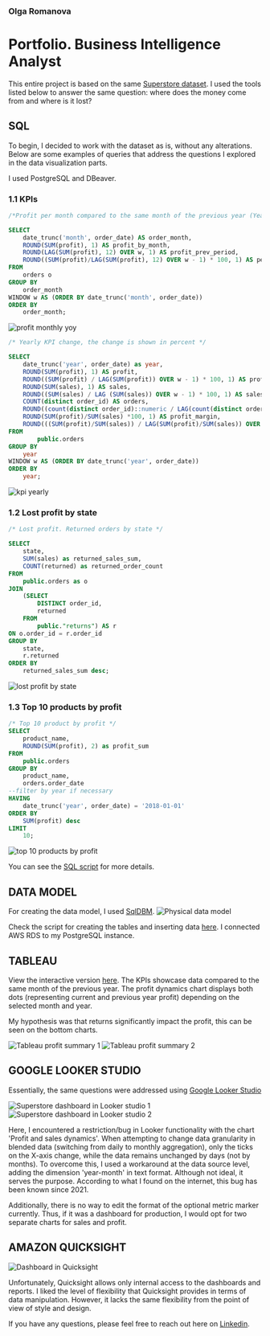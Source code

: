 ### Olga Romanova
# Portfolio. Business Intelligence Analyst

This entire project is based on the same [Superstore dataset](Sample-Superstore-dataset.xls). I used the tools listed below  to answer the same question: where does the money come from and where is it lost?

## SQL
To begin, I decided to work with the dataset as is, without any alterations. Below are some examples of queries that address the questions I explored in the data visualization parts.

I used PostgreSQL and DBeaver.

### 1.1 KPIs
```sql
/*Profit per month compared to the same month of the previous year (Year over year comparison)*/

SELECT
	date_trunc('month', order_date) AS order_month,
	ROUND(SUM(profit), 1) AS profit_by_month,
	ROUND(LAG(SUM(profit), 12) OVER w, 1) AS profit_prev_period,
	ROUND((SUM(profit)/LAG(SUM(profit), 12) OVER w - 1) * 100, 1) AS percent_difference
FROM
	orders o
GROUP BY
	order_month
WINDOW w AS (ORDER BY date_trunc('month', order_date))
ORDER BY 
	order_month;
```
![profit monthly yoy](SQL/profit_montly_yoy.png)



```sql
/* Yearly KPI change, the change is shown in percent */

SELECT
	date_trunc('year', order_date) as year,
	ROUND(SUM(profit), 1) AS profit,
	ROUND((SUM(profit) / LAG(SUM(profit)) OVER w - 1) * 100, 1) AS profit_change,
	ROUND(SUM(sales), 1) AS sales,
	ROUND((SUM(sales) / LAG (SUM(sales)) OVER w - 1) * 100, 1) AS sales_change,
	COUNT(distinct order_id) AS orders,
	ROUND((count(distinct order_id)::numeric / LAG(count(distinct order_id)::numeric) OVER w - 1) * 100, 1) AS orders_change,
	ROUND(SUM(profit)/SUM(sales) *100, 1) AS profit_margin,
	ROUND(((SUM(profit)/SUM(sales)) / LAG(SUM(profit)/SUM(sales)) OVER w - 1) * 100, 1) AS profit_margin_change
FROM
        public.orders
GROUP BY
    year
WINDOW w AS (ORDER BY date_trunc('year', order_date))
ORDER BY
    year;
```

![kpi yearly](SQL/kpi-yearly.png)

### 1.2 Lost profit by state
```sql
/* Lost profit. Returned orders by state */

SELECT
	state,
	SUM(sales) as returned_sales_sum,
	COUNT(returned) as returned_order_count
FROM
	public.orders as o
JOIN
	(SELECT
		DISTINCT order_id,
		returned
	FROM
		public."returns") AS r
ON o.order_id = r.order_id
GROUP BY
	state,
	r.returned
ORDER BY
	returned_sales_sum desc;
```

![lost profit by state](SQL/lost_profit_by_state.png)


### 1.3 Top 10 products by profit
```sql
/* Top 10 product by profit */
SELECT
	product_name,
	ROUND(SUM(profit), 2) as profit_sum
FROM
	public.orders
GROUP BY
	product_name,
	orders.order_date
--filter by year if necessary
HAVING 
	date_trunc('year', order_date) = '2018-01-01'
ORDER BY
	SUM(profit) desc
LIMIT 
	10;			
```

![top 10 products by profit](SQL/top_10_products_profit.png)

You can see the [SQL script](SQL/sql-queries_superstore-db.sql) for more details.

## DATA MODEL

For creating the data model, I used [SqlDBM](https://sqldbm.com).
![Physical data model](data_model_superstoredb.png)

Check the script for creating the tables and inserting data [here](SQL/from_stg_to_dw_superstore.sql). I connected AWS RDS to my PostgreSQL instance.

## TABLEAU
View the interactive version [here](https://public.tableau.com/app/profile/olga.romanova7546/viz/Superstore-onemoretime/Dashboard1).
The KPIs showcase data compared to the same month of the previous year. The profit dynamics chart displays both dots (representing current and previous year profit) depending on the selected month and year.

My hypothesis was that returns significantly impact the profit, this can be seen on the bottom charts.

![Tableau profit summary 1](dataviz/Tableau_superstore_summary_1.png)
![Tableau profit summary 2](dataviz/Tableau_superstore_summary_2.png)

## GOOGLE LOOKER STUDIO

Essentially, the same questions were addressed using [Google Looker Studio](https://lookerstudio.google.com/reporting/e2b934b3-b338-4fcb-81fd-2cd2e8ab776f)

![Superstore dashboard in Looker studio 1](dataviz/Looker_superstore_dashboard_1.png)
![Superstore dashboard in Looker studio 2](dataviz/Looker_superstore_dashboard_2.png)

Here, I encountered a restriction/bug in Looker functionality with the chart 'Profit and sales dynamics'. When attempting to change data granularity in blended data (switching from daily to monthly aggregation), only the ticks on the X-axis change, while the data remains unchanged by days (not by months). To overcome this, I used a workaround at the data source level, adding the dimension 'year-month' in text format. Although not ideal, it serves the purpose. According to what I found on the internet, this bug has been known since 2021.

Additionally, there is no way to edit the format of the optional metric marker currently. Thus, if it was a dashboard for production, I would opt for two separate charts for sales and profit. 

## AMAZON QUICKSIGHT

![Dashboard in Quicksight](dataviz/Amazon_Quicksight_dashboard.png)

Unfortunately, Quicksight allows only internal access to the dashboards and reports. 
I liked the level of flexibility that Quicksight provides in terms of data manipulation. However, it lacks the same flexibility from the point of view of style and design.

If you have any questions, please feel free to reach out here on [Linkedin](https://www.linkedin.com/in/olgaromanova-8/).